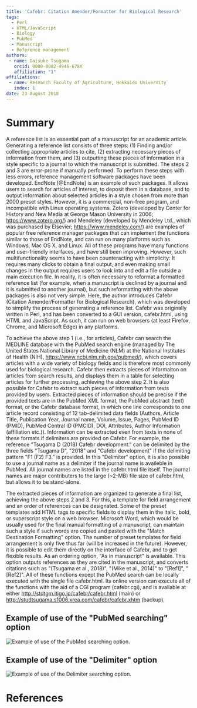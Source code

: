 ```yaml
---
title: 'Cafebr: Citation Amender/Formatter for Biological Research'
tags:
  - Perl
  - HTML/JavaScript
  - Biology
  - PubMed
  - Manuscript
  - Reference management
authors:
 - name: Daisuke Tsugama
   orcid: 0000-0002-4946-678X
   affiliation: "1"
affiliations:
 - name: Research Faculty of Agriculture, Hokkaido University
   index: 1
date: 23 August 2018
---
```



# Summary

A reference list is an essential part of a manuscript for an academic article. Generating a reference list consists of three steps: (1) Finding and/or collecting appropriate articles to cite, (2) extracting necessary pieces of information from them, and (3) outputting these pieces of information in a style specific to a journal to which the manuscript is submitted. The steps 2 and 3 are error-prone if manually performed. To perform these steps with less errors, reference management software packages have been developed. EndNote [@EndNote] is an example of such packages. It allows users to search for articles of interest, to deposit them in a database, and to output information about selected articles in a style chosen from more than 2000 preset styles. However, it is a commercial, non-free program, and incompatible with Linux operating systems. Zotero (developed by Center for History and New Media at George Mason University in 2006; https://www.zotero.org/) and Mendeley (developed by Mendeley Ltd., which was purchased by Elsevier; https://www.mendeley.com/) are examples of popular free reference manager packages that can implement the functions similar to those of EndNote, and can run on many platforms such as Windows, Mac OS X, and Linux. All of these programs have many functions and user-friendly interfaces, and have still been improving. However, such multifunctionality seems to have been counteracting with simplicity: It requires many clicks to obtain a final output, and even making small changes in the output requires users to look into and edit a file outside a main execution file. In reality, it is often necessary to reformat a formatted reference list (for example, when a manuscript is declined by a journal and it is submitted to another journal), but such reformatting with the above packages is also not very simple. Here, the author introduces Cafebr (Citation Amender/Formatter for Biological Research), which was developed to simplify the process of generating a reference list. Cafebr was originally written in Perl, and has been converted to a GUI version, cafebr.html, using HTML and JavaScript. As such, it can run on web browsers (at least Firefox, Chrome, and Microsoft Edge) in any platforms.

To achieve the above step 1 (i.e., for articles), Cafebr can search the MEDLINE database with the PubMed search engine (managed by The United States National Library of Medicine (NLM) at the National Institutes of Health (NIH), https://www.ncbi.nlm.nih.gov/pubmed/), which covers articles with a wide variety of biology fields and is therefore most commonly used for biological research. Cafebr then extracts pieces of informaiton on articles from search results, and displays them in a table for selecting articles for further processing, achieving the above step 2. It is also possible for Cafebr to extract such pieces of information from texts provided by users. Extracted pieces of information should be precise if the provided texts are in the PubMed XML format, the PubMed abstract (text) format, or the Cafebr database format, in which one line corresponds to one article record consisting of 12 tab-delimited data fields (Authors, Article Title, Publication Year, Journal name, Volume, Issue, Pages, PubMed ID (PMID), PubMed Central ID (PMCID), DOI, Attributes, Author Information (affiliation etc.)). Information can be extracted even from texts in none of these formats if delimiters are provided on Cafebr. For example, the reference "Tsugama D (2018) Cafebr development." can be delimited by the three fields "Tsugama D", "2018" and "Cafebr development" if the delimiting pattern "F1 (F2) F3." is provided. In this "Delimiter" option, it is also possible to use a journal name as a delimiter if the journal name is availeble in PubMed. All journal names are listed in the cafebr.html file itself. The journal names are major contributers to the large (~2-MB) file size of cafebr.html, but allows it to be stand-alone.

The extracted pieces of information are organized to generate a final list, achieving the above steps 2 and 3. For this, a template for field arrangement and an order of references can be designated. Some of the preset templates add HTML tags to specific fields to display them in the italic, bold, or superscript style on a web browser. Microsoft Word, which would be usually used for the final manual formatting of a manuscript, can maintain such a style if such words are copied and pasted with the "Match Destination Formatting" option. The number of preset templates for field arrangement is only five thus far (will be increased in the future). However, it is possible to edit them directly on the interface of Cafebr, and to get flexible results. As an ordering option, "As in manuscript" is available. This option outputs references as they are cited in the manuscript, and converts citations such as "(Tsugama et al., 2018)", "(Mike et al., 2014)" to "[Ref1]", "[Ref2]". All of these functions except the PubMed search can be locally executed with the single file cafebr.html. Its online version can execute all of the functions with the aid of a CGI program (cafebr.cgi), and is available at either http://stdtgm.itigo.jp/cafebr/cafebr.html (main) or http://studtsugama.s1006.xrea.com/cafebr/cafebr.xhtm (backup).

## Example of use of the "PubMed searching" option
![Example of use of the PubMed searching option.](PM_search.PNG)

## Example of use of the "Delimiter" option
![Example of use of the Delimiter searching option.](Delimiter.PNG)

# References
